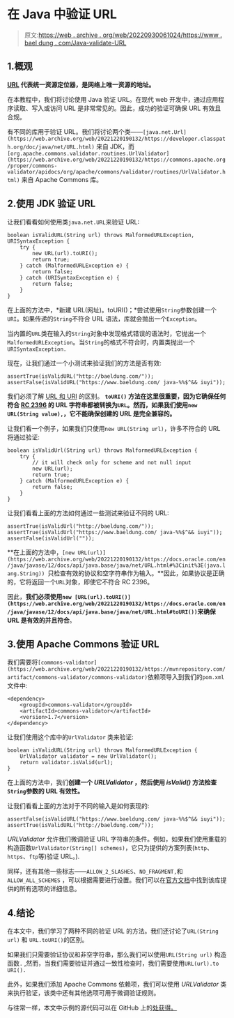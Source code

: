# 在 Java 中验证 URL

> 原文:[https://web . archive . org/web/20220930061024/https://www . bael dung . com/Java-validate-URL](https://web.archive.org/web/20220930061024/https://www.baeldung.com/java-validate-url)

## 1.概观

**[URL](/web/20221220190132/https://www.baeldung.com/java-url) 代表统一资源定位器，是网络上唯一资源的地址。**

在本教程中，我们将讨论使用 Java 验证 URL。在现代 web 开发中，通过应用程序读取、写入或访问 URL 是非常常见的。因此，成功的验证可确保 URL 有效且合规。

有不同的库用于验证 URL。我们将讨论两个类——`[java.net.Url](https://web.archive.org/web/20221220190132/https://developer.classpath.org/doc/java/net/URL.html)` 来自 JDK，而`[org.apache.commons.validator.routines.UrlValidator](https://web.archive.org/web/20221220190132/https://commons.apache.org/proper/commons-validator/apidocs/org/apache/commons/validator/routines/UrlValidator.html)` 来自 Apache Commons 库。

## 2.使用 JDK 验证 URL

让我们看看如何使用类`java.net.URL`来验证 URL:

```
boolean isValidURL(String url) throws MalformedURLException, URISyntaxException {
    try {
        new URL(url).toURI();
        return true;
    } catch (MalformedURLException e) {
        return false;
    } catch (URISyntaxException e) {
        return false;
    }
}
```

在上面的方法中，*新建 URL(网址)。toURI()；*尝试使用`String`参数创建一个`URI`。如果传递的`String`不符合 URL 语法，库就会抛出一个`Exception`。

当内置的`URL`类在输入的`String`对象中发现格式错误的语法时，它抛出一个`MalformedURLException`。当`String`的格式不符合时，内置类抛出一个`URISyntaxException.`

现在，让我们通过一个小测试来验证我们的方法是否有效:

```
assertTrue(isValidURL("http://baeldung.com/"));
assertFalse(isValidURL("https://www.baeldung.com/ java-%%$^&& iuyi"));
```

我们必须了解 [URL 和 URI](/web/20221220190132/https://www.baeldung.com/java-url-vs-uri) 的区别。 **`toURI()` 方法在这里很重要，因为它确保任何符合 [RC 2396](https://web.archive.org/web/20221220190132/https://datatracker.ietf.org/doc/html/rfc2396) 的 URL 字符串都被转换为`URL`。然而，如果我们使用`new URL(String value),`，它不能确保创建的 URL 是完全兼容的。**

让我们看一个例子，如果我们只使用`new URL(String url)`，许多不符合的 URL 将通过验证:

```
boolean isValidUrl(String url) throws MalformedURLException {
    try {
        // it will check only for scheme and not null input 
        new URL(url);
        return true;
    } catch (MalformedURLException e) {
        return false;
    }
} 
```

让我们看看上面的方法如何通过一些测试来验证不同的 URL:

```
assertTrue(isValidUrl("http://baeldung.com/"));
assertTrue(isValidUrl("https://www.baeldung.com/ java-%%$^&& iuyi")); 
assertFalse(isValidUrl(""));
```

**在上面的方法中，`[new URL(url)](https://web.archive.org/web/20221220190132/https://docs.oracle.com/en/java/javase/12/docs/api/java.base/java/net/URL.html#%3Cinit%3E(java.lang.String)) `只检查有效的协议和空字符串作为输入。**因此，如果协议是正确的，它将返回一个`URL`对象，即使它不符合 RC 2396。

因此，**我们必须使用`new [URL(url).toURI()](https://web.archive.org/web/20221220190132/https://docs.oracle.com/en/java/javase/12/docs/api/java.base/java/net/URL.html#toURI())`来确保 URL 是有效的并且符合**。

## 3.使用 Apache Commons 验证 URL

我们需要将`[commons-validator](https://web.archive.org/web/20221220190132/https://mvnrepository.com/artifact/commons-validator/commons-validator)`依赖项导入到我们的`pom.xml`文件中:

```
<dependency>
    <groupId>commons-validator</groupId>
    <artifactId>commons-validator</artifactId>
    <version>1.7</version>
</dependency>
```

让我们使用这个库中的`UrlValidator` 类来验证:

```
boolean isValidURL(String url) throws MalformedURLException {
    UrlValidator validator = new UrlValidator();
    return validator.isValid(url);
}
```

在上面的方法中，我们**创建一个 *URLValidator* ，然后使用 *isValid()* 方法检查`String`参数的 URL 有效性。**

让我们看看上面的方法对于不同的输入是如何表现的:

```
assertFalse(isValidURL("https://www.baeldung.com/ java-%%$^&& iuyi"));
assertTrue(isValidURL("http://baeldung.com/"));
```

*URLValidator* 允许我们微调验证 URL 字符串的条件。例如，如果我们使用重载的构造函数`UrlValidator(String[] schemes)`，它只为提供的方案列表(`http`、`https`、`ftp`等)验证 URL。).

同样，还有其他一些标志——`ALLOW_2_SLASHES`、`NO_FRAGMENT,`和`ALLOW_ALL_SCHEMES` ，可以根据需要进行设置。我们可以在[官方文档](https://web.archive.org/web/20221220190132/https://commons.apache.org/proper/commons-validator/apidocs/org/apache/commons/validator/routines/UrlValidator.html)中找到该库提供的所有选项的详细信息。

## 4.结论

在本文中，我们学习了两种不同的验证 URL 的方法。我们还讨论了`URL(String url)` 和 `URL.toURI()`的区别。

如果我们只需要验证协议和非空字符串，那么我们可以使用`URL(String url)` 构造函数`.` ,然而，当我们需要验证并通过一致性检查时，我们需要使用`URL(url).to URI().`

此外，如果我们添加 Apache Commons 依赖项，我们可以使用 *URLValidator* 类来执行验证，该类中还有其他选项可用于微调验证规则。

与往常一样，本文中示例的源代码可以在 GitHub 上的[处获得。](https://web.archive.org/web/20221220190132/https://github.com/eugenp/tutorials/tree/master/core-java-modules/core-java-networking-4)